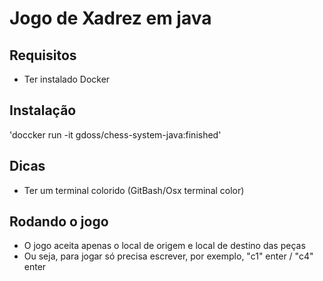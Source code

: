 # Jogo de Xadrez em java

## Requisitos

- Ter instalado Docker

## Instalação 

'doccker run -it gdoss/chess-system-java:finished'

## Dicas

- Ter um terminal colorido (GitBash/Osx terminal color)

## Rodando o jogo

- O jogo aceita apenas o local de origem e local de destino das peças
- Ou seja, para jogar só precisa escrever, por exemplo, "c1" enter / "c4" enter
